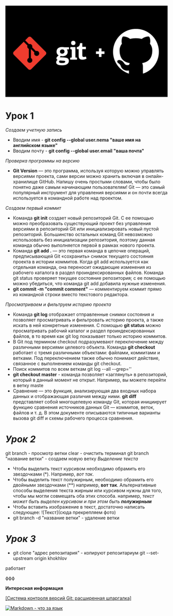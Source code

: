 <!-- Заставка -->
![Заставка](git-github.jpg)



# __Урок 1__

_Создаем учетную запись_

* Вводим имя - __git config --global user.nema "ваше имя на английском языке"__
* Вводим почту - __git config --global user.email "ваша почта"__

_Проверка программы на версию_

* __Git Version__ — это программа, используя которую можно управлять версиями проекта, сами версии можно хранить включая в онлайн-хранилище GitHub. Напишу очень простыми словами, чтобы было понятно даже самым начинающим пользователям! Git — это самый популярный инструмент для управления версиями и он почти всегда используется в командной работе над проектом.

_Создаем первый коммит_

* Команда __git init__ создает новый репозиторий Git. С ее помощью можно преобразовать существующий проект без управления версиями в репозиторий Git или инициализировать новый пустой репозиторий. Большинство остальных команд Git невозможно использовать без инициализации репозитория, поэтому данная команда обычно выполняется первой в рамках нового проекта.
* Команда __git add .__ — это первая команда в цепочке операций, предписывающей Git «сохранить» снимок текущего состояния проекта в истории коммитов. Когда git add используется как отдельная команда, она переносит ожидающие изменения из рабочего каталога в раздел проиндексированных файлов. Команда git status проверяет текущее состояние репозитория; с ее помощью можно убедиться, что команда git add добавила нужные изменения.
* __git commit -m "commit comment"__ — комментируем коммит прямо из командной строки
вместо текстового редактора.

_Просматриваем и фильтруем историю проекта_
* Команда __git log__ отображает отправленные снимки состояния и позволяет просматривать и фильтровать историю проекта, а также искать в ней конкретные изменения. С помощью __git status__ можно просматривать рабочий каталог и раздел проиндексированных файлов, в то время как git log показывает только историю коммитов.
* В Git под термином checkout подразумевают переключение между различными версиями целевого объекта. Команда __git checkout__ работает с тремя различными объектами: файлами, коммитами и ветками. Под переключением также обычно понимают действие, связанное с выполнением команды git checkout.
* Поиск коммитов по всем веткам git log --all --grep='<given-text>'
* __git checkout master__ - команда позволяет «заглянуть» в репозиторий, который в данный момент не открыт. Например, вы можете перейти в ветку maste
* Сравнение — это функция, анализирующая два входных набора данных и отображающая различия между ними. __git diff__ представляет собой многоцелевую команду Git, которая инициирует функцию сравнения источников данных Git — коммитов, веток, файлов и т. д. В этом документе описываются типичные варианты вызова git diff и схемы рабочего процесса сравнения.

# _Урок 2_ 

git branch - просмотр ветки
clear - очистить терминал
git branch "название ветки" - создаем новую ветку
_Выделение текста_
* Чтобы выделить текст курсивом необходимо обрамить его звездочками (*). Например, *вот так*.
* Чтобы выделить текст полужирным, необходимо обрамить его двойными звездочками (**) например, **вот так**.
Альтернативные способы выделения текста жирным или курсивом нужны для того, чтобы мы могли совмещать оба этих способа. например, _текст может быть выделен курсивом и при этом быть **полужирным**_
* Чтобы вставить изображение в текст, достаточно написать следующее:
![Текст](сюда прекрепляем фото)
* git branch -d "название ветки" - удаление ветки

# _Урок 3_
* git clone "адрес репозитария" - копируют репозитариум
git --set-upstream origin khokhlov

работает

ффф


__Интересная информация__

[[Cистема контроля версий Git: расширенная шпаргалка]](https://proglib.io/p/git-tips)

[![Markdown - что за язык]()](https://www.yandex.ru/video/preview/4192636759909558471#:~:text=%D0%92%D1%8B%D0%B9%D1%82%D0%B8-,YouTube,-%D0%98%D1%81%D1%82%D0%BE%D1%87%D0%BD%D0%B8%D0%BA%20%D0%B2%D0%B8%D0%B4%D0%B5%D0%BE)

